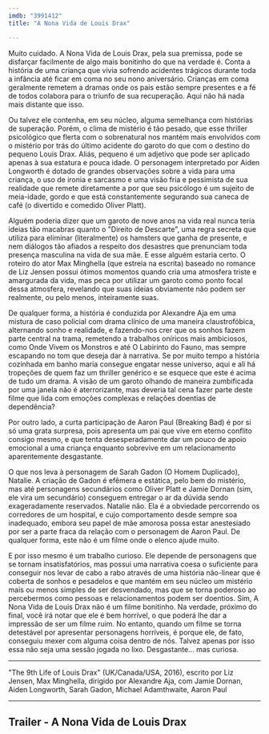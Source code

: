 ```yaml
---
imdb: "3991412"
title: "A Nona Vida de Louis Drax"

---
```

Muito cuidado. A Nona Vida de Louis Drax, pela sua premissa, pode se disfarçar facilmente de algo mais bonitinho do que na verdade é. Conta a história de uma criança que vivia sofrendo acidentes trágicos durante toda a infância até ficar em coma no seu nono aniversário. Crianças em coma geralmente remetem a dramas onde os pais estão sempre presentes e a fé de todos colabora para o triunfo de sua recuperação. Aqui não há nada mais distante que isso.

Ou talvez ele contenha, em seu núcleo, alguma semelhança com histórias de superação. Porém, o clima de mistério é tão pesado, que esse thriller psicológico que flerta com o sobrenatural nos mantém mais envolvidos com o mistério por trás do último acidente do garoto do que com o destino do pequeno Louis Drax. Aliás, pequeno é um adjetivo que pode ser aplicado apenas à sua estatura e pouca idade. O personagem interpretado por Aiden Longworth é dotado de grandes observações sobre a vida para uma criança, o uso de ironia e sarcasmo e uma visão fria e pessimista de sua realidade que remete diretamente a por que seu psicólogo é um sujeito de meia-idade, gordo e que está constantemente segurando sua caneca de café (o divertido e comedido Oliver Platt).

Alguém poderia dizer que um garoto de nove anos na vida real nunca teria ideias tão macabras quanto o "Direito de Descarte", uma regra secreta que utiliza para eliminar (literalmente) os hamsters que ganha de presente, e nem diálogos tão afiados a respeito dos desastres que prenunciam toda presença masculina na vida de sua mãe. E esse alguém estaria certo. O roteiro do ator Max Minghella (que estreia na escrita) baseado no romance de Liz Jensen possui ótimos momentos quando cria uma atmosfera triste e amargurada da vida, mas peca por utilizar um garoto como ponto focal dessa atmosfera, revelando que suas ideias obviamente não podem ser realmente, ou pelo menos, inteiramente suas.

De qualquer forma, a história é conduzida por Alexandre Aja em uma mistura de caso policial com drama clínico de uma maneira claustrofóbica, alternando sonho e realidade, e fazendo-nos crer que os sonhos fazem parte central na trama, remetendo a trabalhos oníricos mais ambiciosos, como Onde Vivem os Monstros e até O Labirinto do Fauno, mas sempre escapando no tom que deseja dar à narrativa. Se por muito tempo a história cozinhada em banho maria consegue engatar nesse universo, aqui e ali há tropeções de quem faz um thriller genérico e se esquece que este é acima de tudo um drama. A visão de um garoto olhando de maneira zumbificada por uma janela não é aterrorizante, mas deveria tal cena fazer parte deste filme que lida com emoções complexas e relações doentias de dependência?

Por outro lado, a curta participação de Aaron Paul (Breaking Bad) é por si só uma grata surpresa, pois apresenta um pai que vive em eterno conflito consigo mesmo, e que tenta desesperadamente dar um pouco de apoio emocional a uma criança enquanto sobrevive em um relacionamento aparentemente desgastante.

O que nos leva à personagem de Sarah Gadon (O Homem Duplicado), Natalie. A criação de Gadon é efêmera e estática, pelo bem do mistério, mas até personagens secundários como Oliver Platt e Jamie Dornan (sim, ele vira um secundário) conseguem entregar o ar da dúvida sendo exageradamente reservados. Natalie não. Ela é a obviedade percorrendo os corredores de um hospital, e cujo comportamento desde sempre soa inadequado, embora seu papel de mãe amorosa possa estar anestesiado por ser a parte fraca da relação com o personagem de Aaron Paul. De qualquer forma, este não é um filme onde o elenco ajude muito. 

E por isso mesmo é um trabalho curioso. Ele depende de personagens que se tornam insatisfatórios, mas possui uma narrativa coesa o suficiente para conseguir nos levar de cabo a rabo através de uma história não-linear que é coberta de sonhos e pesadelos e que mantém em seu núcleo um mistério mais ou menos simples de ser desvendado, mas que se torna poderoso ao percebermos como pessoas e relacionamentos podem ser doentios. Sim, A Nona Vida de Louis Drax não é um filme bonitinho. Na verdade, próximo do final, você irá notar que ele é bem horrível, o que poderá lhe dar a impressão de ser um filme ruim. No entanto, quando um filme se torna detestável por apresentar personagens horríveis, é porque ele, de fato, conseguiu mexer com alguma coisa dentro de nós. Talvez apenas por isso essa não seja uma sessão jogada no lixo. Desgastante... mas curiosa.

<hr>"The 9th Life of Louis Drax" (UK/Canada/USA, 2016), escrito por Liz Jensen, Max Minghella, dirigido por Alexandre Aja, com Jamie Dornan, Aiden Longworth, Sarah Gadon, Michael Adamthwaite, Aaron Paul<hr>

<h2>Trailer - A Nona Vida de Louis Drax<h2>
